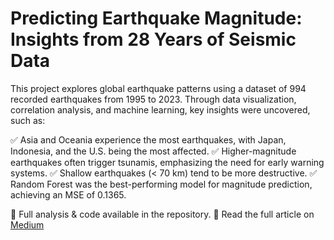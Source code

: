 # Predicting Earthquake Magnitude: Insights from 28 Years of Seismic Data

This project explores global earthquake patterns using a dataset of 994 recorded earthquakes from 1995 to 2023. Through data visualization, correlation analysis, and machine learning, key insights were uncovered, such as:

✅ Asia and Oceania experience the most earthquakes, with Japan, Indonesia, and the U.S. being the most affected.
✅ Higher-magnitude earthquakes often trigger tsunamis, emphasizing the need for early warning systems.
✅ Shallow earthquakes (< 70 km) tend to be more destructive.
✅ Random Forest was the best-performing model for magnitude prediction, achieving an MSE of 0.1365.

📌 Full analysis & code available in the repository.
🔗 Read the full article on [Medium](https://medium.com/@balaj.khalid/predicting-earthquake-magnitude-insights-from-28-years-of-seismic-data-a68a0645061f)
